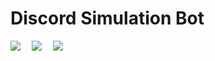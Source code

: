 # Discord Simulation Bot
<img style="margin-right: 1em" src="https://img.shields.io/github/last-commit/0xozram/discord-simulation-bot"> <img style="margin-right: 1em" src="https://img.shields.io/github/v/tag/0xozram/discord-simulation-bot"> <img src="https://img.shields.io/github/stars/0xozram/discord-simulation-bot?style=social"> 

<WidgetBot />